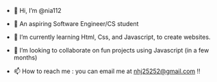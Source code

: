 - 👋 Hi, I’m @nia112
- 👀 An aspiring Software Engineer/CS student 


- 🌱 I’m currently learning Html, Css, and Javascript, to create websites. 
- 💞️ I’m looking to collaborate on fun projects using Javascript (in a few months)
- 📫 How to reach me : you can email me at nhj25252@gmail.com !!

<!---
nia112/nia112 is a ✨ special ✨ repository because its `README.md` (this file) appears on your GitHub profile.
You can click the Preview link to take a look at your changes.
--->
